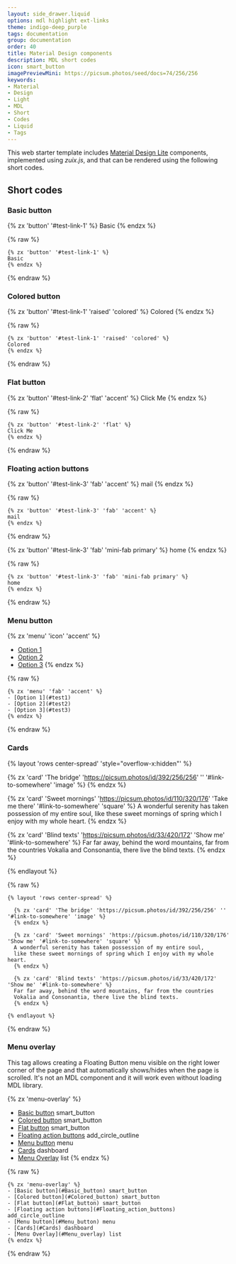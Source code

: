 ```yaml
---
layout: side_drawer.liquid
options: mdl highlight ext-links
theme: indigo-deep_purple
tags: documentation
group: documentation
order: 40
title: Material Design components
description: MDL short codes
icon: smart_button
imagePreviewMini: https://picsum.photos/seed/docs=74/256/256
keywords:
- Material
- Design
- Light
- MDL
- Short
- Codes
- Liquid
- Tags
---
```


This web starter template includes [Material Design Lite](https://getmdl.io/components/) components, implemented using
*zuix.js*, and that can be rendered using the following short codes.   


## Short codes

<a name="Basic_button"></a>
### Basic button

{% zx 'button' '#test-link-1' %}
Basic
{% endzx %}

{% raw %}
```liquid
{% zx 'button' '#test-link-1' %}
Basic
{% endzx %}
```
{% endraw %}

<a name="Colored_button"></a>
### Colored button

{% zx 'button' '#test-link-1' 'raised' 'colored' %}
Colored
{% endzx %}

{% raw %}
```liquid
{% zx 'button' '#test-link-1' 'raised' 'colored' %}
Colored
{% endzx %}
```
{% endraw %}

<a name="Flat_button"></a>
### Flat button

{% zx 'button' '#test-link-2' 'flat' 'accent' %}
Click Me
{% endzx %}

{% raw %}
```liquid
{% zx 'button' '#test-link-2' 'flat' %}
Click Me
{% endzx %}
```
{% endraw %}

<a name="Floating_action_buttons"></a>
### Floating action buttons

{% zx 'button' '#test-link-3' 'fab' 'accent' %}
mail
{% endzx %}

{% raw %}
```liquid
{% zx 'button' '#test-link-3' 'fab' 'accent' %}
mail
{% endzx %}
```
{% endraw %}

{% zx 'button' '#test-link-3' 'fab' 'mini-fab primary' %}
home
{% endzx %}

{% raw %}
```liquid
{% zx 'button' '#test-link-3' 'fab' 'mini-fab primary' %}
home
{% endzx %}
```
{% endraw %}

<a name="Menu_button"></a>
### Menu button

{% zx 'menu' 'icon' 'accent' %}
- [Option 1](#test1)
- [Option 2](#test2)
- [Option 3](#test3)
{% endzx %}

{% raw %}
```liquid
{% zx 'menu' 'fab' 'accent' %}
- [Option 1](#test1)
- [Option 2](#test2)
- [Option 3](#test3)
{% endzx %}
```
{% endraw %}

<a name="Cards"></a>
### Cards


{% layout 'rows center-spread' 'style="overflow-x:hidden"' %}

  {% zx 'card' 'The bridge' 'https://picsum.photos/id/392/256/256' '' '#link-to-somewhere' 'image' %}
  {% endzx %}
    
  {% zx 'card' 'Sweet mornings' 'https://picsum.photos/id/110/320/176' 'Take me there' '#link-to-somewhere' 'square' %}
  A wonderful serenity has taken possession of my entire soul,
  like these sweet mornings of spring which I enjoy with my whole heart.
  {% endzx %}
  
  {% zx 'card' 'Blind texts' 'https://picsum.photos/id/33/420/172' 'Show me' '#link-to-somewhere' %}
  Far far away, behind the word mountains, far from the countries
  Vokalia and Consonantia, there live the blind texts.
  {% endzx %}

{% endlayout %}

{% raw %}
```liquid
{% layout 'rows center-spread' %}

  {% zx 'card' 'The bridge' 'https://picsum.photos/id/392/256/256' '' '#link-to-somewhere' 'image' %}
  {% endzx %}

  {% zx 'card' 'Sweet mornings' 'https://picsum.photos/id/110/320/176' 'Show me' '#link-to-somewhere' 'square' %}
  A wonderful serenity has taken possession of my entire soul,
  like these sweet mornings of spring which I enjoy with my whole heart.
  {% endzx %}
  
  {% zx 'card' 'Blind texts' 'https://picsum.photos/id/33/420/172' 'Show me' '#link-to-somewhere' %}
  Far far away, behind the word mountains, far from the countries
  Vokalia and Consonantia, there live the blind texts. 
  {% endzx %}

{% endlayout %}
```
{% endraw %}

<a name="Menu_overlay"></a>
### Menu overlay

This tag allows creating a Floating Button menu visible on the right lower corner of the page and that automatically
shows/hides when the page is scrolled. It's not an MDL component and it will work even without loading MDL library.

{% zx 'menu-overlay' %}
- [Basic button](#Basic_button) smart_button
- [Colored button](#Colored_button) smart_button 
- [Flat button](#Flat_button) smart_button
- [Floating action buttons](#Floating_action_buttons) add_circle_outline
- [Menu button](#Menu_button) menu
- [Cards](#Cards) dashboard
- [Menu Overlay](#Menu_overlay) list
{% endzx %}

{% raw %}
```liquid
{% zx 'menu-overlay' %}
- [Basic button](#Basic_button) smart_button
- [Colored button](#Colored_button) smart_button 
- [Flat button](#Flat_button) smart_button
- [Floating action buttons](#Floating_action_buttons) add_circle_outline
- [Menu button](#Menu_button) menu
- [Cards](#Cards) dashboard
- [Menu Overlay](#Menu_overlay) list
{% endzx %}
```
{% endraw %}
